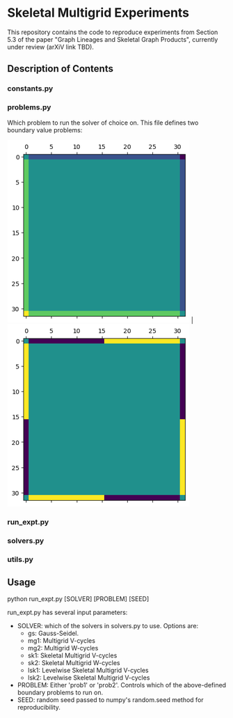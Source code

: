 # Skeletal Multigrid Experiments
This repository contains the code to reproduce experiments from Section 5.3 of the paper "Graph Lineages and Skeletal Graph Products", currently under review (arXiV link TBD).

## Description of Contents

### constants.py
### problems.py

Which problem to run the solver of choice on. This file defines two boundary value problems:

![Boundary Values 1](bv1.png) | ![Boundary Values 2](bv2.png)

### run_expt.py
### solvers.py
### utils.py

## Usage

python run_expt.py [SOLVER] [PROBLEM] [SEED]

run_expt.py has several input parameters:
- SOLVER: which of the solvers in solvers.py to use. Options are:
    - gs: Gauss-Seidel.
    - mg1: Multigrid V-cycles
    - mg2: Multigrid W-cycles
    - sk1: Skeletal Multigrid V-cycles
    - sk2: Skeletal Multigrid W-cycles
    - lsk1: Levelwise Skeletal Multigrid V-cycles
    - lsk2: Levelwise Skeletal Multigrid V-cycles
- PROBLEM: Either 'prob1' or 'prob2'. Controls which of the above-defined boundary problems to run on.
- SEED: random seed passed to numpy's random.seed method for reproducibility.
